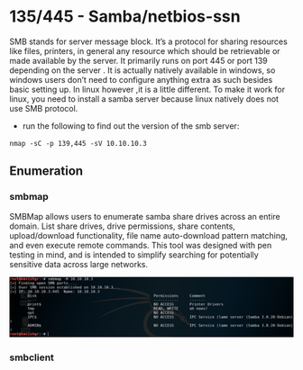 # 135/445 - Samba/netbios-ssn

SMB stands for server message block. It’s a protocol for sharing resources like files, printers, in general any resource which should be retrievable or made available by the server. It primarily runs on port 445 or port 139 depending on the server . It is actually natively available in windows, so windows users don’t need to configure anything extra as such besides basic setting up. In linux however ,it is a little different. To make it work for linux, you need to install a samba server because linux natively does not use SMB protocol.

* run the following to find out the version of the smb server:

```text
nmap -sC -p 139,445 -sV 10.10.10.3
```

## Enumeration

### smbmap

SMBMap allows users to enumerate samba share drives across an entire domain. List share drives, drive permissions, share contents, upload/download functionality, file name auto-download pattern matching, and even execute remote commands. This tool was designed with pen testing in mind, and is intended to simplify searching for potentially sensitive data across large networks.

![](../.gitbook/assets/smbmap1.png)



### smbclient

